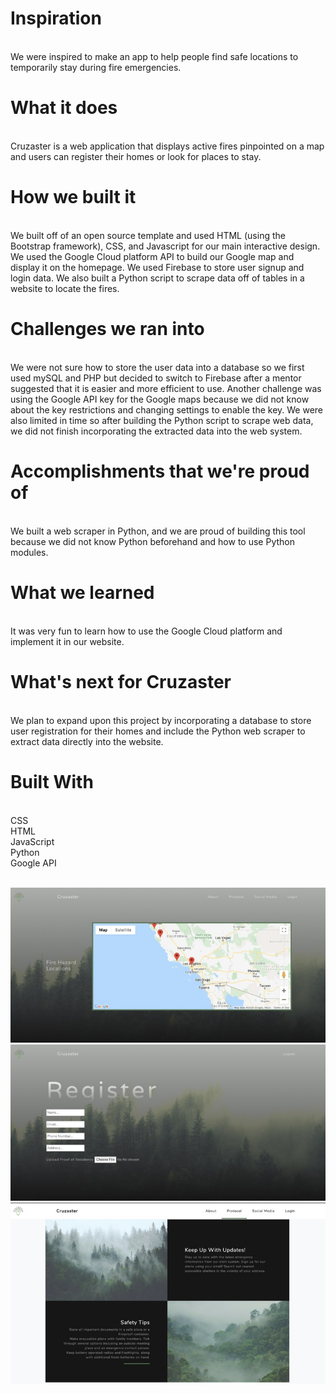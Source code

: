 # Inspiration

<br/>
We were inspired to make an app to help people find safe locations to temporarily stay during fire emergencies.

# What it does

<br/>
Cruzaster is a web application that displays active fires pinpointed on a map and users can register their homes or look for places to stay.

# How we built it

<br/>
We built off of an open source template and used HTML (using the Bootstrap framework), CSS, and Javascript for our main interactive design. We used the Google Cloud platform API to build our Google map and display it on the homepage. We used Firebase to store user signup and login data. We also built a Python script to scrape data off of tables in a website to locate the fires.

# Challenges we ran into

<br/>
We were not sure how to store the user data into a database so we first used mySQL and PHP but decided to switch to Firebase after a mentor suggested that it is easier and more efficient to use. Another challenge was using the Google API key for the Google maps because we did not know about the key restrictions and changing settings to enable the key. We were also limited in time so after building the Python script to scrape web data, we did not finish incorporating the extracted data into the web system.

# Accomplishments that we're proud of

<br/>
We built a web scraper in Python, and we are proud of building this tool because we did not know Python beforehand and how to use Python modules.

# What we learned

<br/>
It was very fun to learn how to use the Google Cloud platform and implement it in our website.

# What's next for Cruzaster

<br/>
We plan to expand upon this project by incorporating a database to store user registration for their homes and include the Python web scraper to extract data directly into the website.

# Built With

<br/>
CSS <br/>
HTML <br/>
JavaScript <br/>
Python <br/>
Google API <br/>
<br/>

![Image 1](img/Cruzaster1.jpg)
![Image 2](img/Cruzaster2.jpg)
![Image 2](img/Cruzaster3.jpg)
